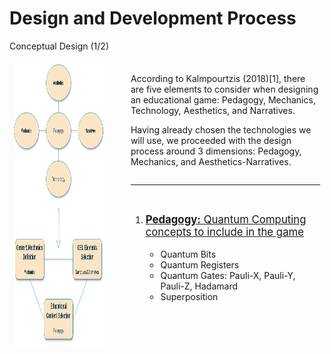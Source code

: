 # Design and Development Process

<p class='slide-subtitle'>Conceptual Design (1/2)</p>

<div class='section-wrapper'>
  <div class='image-wrapper grey-shadow bg-white-smoke rounded-md'>
    <img src='../assets/conceptual-design.png'/>
  </div>
  <div class='text-wrapper'>
    <div class='section-1'>
      <p>
        According to Kalmpourtzis (2018)<Link to=''>[1]</Link>, there are five elements to consider when designing an educational game: Pedagogy, Mechanics, Technology, Aesthetics, and Narratives.
      </p>
      <p>
        Having already chosen the technologies we will use, we proceeded with the design process around 3 dimensions: Pedagogy, Mechanics, and Aesthetics-Narratives.
      </p>
    </div>
    <hr class='divider' v-click='+1'/>
    <div class='section-2'
      v-click='+1'
      v-motion
      :initial="{ y: -80 }"
      :enter="{ y: 0 }"
    >
      <ol class='ol-flex'>
        <li><p><strong>Pedagogy:</strong> Quantum Computing concepts to include in the game</p>
          <ul>
            <li>Quantum Bits</li>
            <li>Quantum Registers</li>
            <li>Quantum Gates: Pauli-X, Pauli-Y, Pauli-Z, Hadamard</li>
            <li>Superposition</li>
          </ul>
        </li>
      </ol>
    </div>
  </div>
</div>

<style>
  .section-wrapper {
    display: flex;
    flex-direction: row;
    justify-content: center;
    column-gap: 2em;
  }

  .text-wrapper {
    padding: 0.5em;
    height: max-content;
    display: flex;
    flex-direction: column;
    justify-content: center;
  }

  .section-2 {
    display: flex;
  }

  ol > li > p {
    font-size: larger;
    text-decoration: underline;
  }

  .image-wrapper {
    padding: 0.5em;
    height: max-content;
  }

  .image-wrapper img {
    width: 550px;
    height: 450px;
  }
</style>
